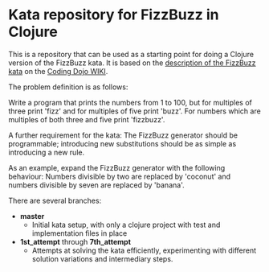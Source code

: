 Kata repository for FizzBuzz in Clojure
=======================================

This is a repository that can be used as a starting point for doing a Clojure version of the FizzBuzz kata. 
It is based on the [description of the FizzBuzz kata](http://codingdojo.org/cgi-bin/wiki.pl?KataFizzBuzz) on the [Coding Dojo WIKI](http://codingdojo.org/).

The problem definition is as follows:

Write a program that prints the numbers from 1 to 100, but for multiples of three print 'fizz' and for multiples of five print 'buzz'. For numbers which are multiples of both three and five print 'fizzbuzz'.

A further requirement for the kata: 
The FizzBuzz generator should be programmable; introducing new substitutions should be as simple as introducing a new rule.

As an example, expand the FizzBuzz generator with the following behaviour:
Numbers divisible by two are replaced by 'coconut' and numbers divisible by seven are replaced by 'banana'.

There are several branches:

* **master**
    * Initial kata setup, with only a clojure project with test and implementation files in place
* **1st_attempt** through **7th_attempt**
    * Attempts at solving the kata efficiently, experimenting with different solution variations and intermediary steps.     
